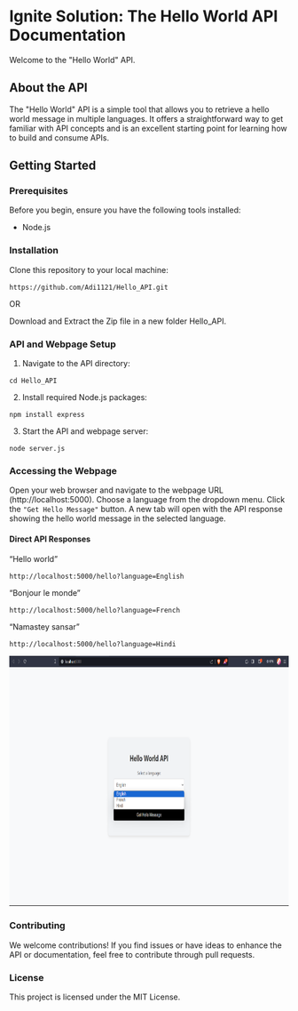 # Ignite Solution: The Hello World API Documentation

Welcome to the "Hello World" API.

## About the API
The "Hello World" API is a simple tool that allows you to retrieve a hello world message in multiple languages. It offers a straightforward way to get familiar with API concepts and is an excellent starting point for learning how to build and consume APIs.

## Getting Started

### Prerequisites
Before you begin, ensure you have the following tools installed:
- Node.js

### Installation
   Clone this repository to your local machine:
   ```
   https://github.com/Adi1121/Hello_API.git
   ```
   OR
   
   Download and Extract the Zip file in a new folder Hello_API.

### API and Webpage Setup

1. Navigate to the API directory:
```
cd Hello_API
```

2. Install required Node.js packages:
```
npm install express
```

3. Start the API and webpage server:
```
node server.js
```

### Accessing the Webpage

Open your web browser and navigate to the webpage URL (http://localhost:5000).
Choose a language from the dropdown menu.
Click the ```"Get Hello Message"``` button.
A new tab will open with the API response showing the hello world message in the selected language.

#### Direct API Responses
“Hello world”
```
http://localhost:5000/hello?language=English
```
“Bonjour le monde”
```
http://localhost:5000/hello?language=French
```
“Namastey sansar”
```
http://localhost:5000/hello?language=Hindi
```

<img src="output.png" width="800" height="450" alt="WebPage">

### Contributing
We welcome contributions! If you find issues or have ideas to enhance the API or documentation, feel free to contribute through pull requests.

### License
This project is licensed under the MIT License.
